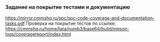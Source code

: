 ### Задание на покрытие тестами и документацию
https://mirror.cmmshq.ru/spc/spc-code-coverage-and-documentation-tasks.pdf
Проверка на покрытие тестов по ссылке: https://cmmshq.ru/home/tata/numb3/base64/build/meson-logs/coveragereport/index.html
